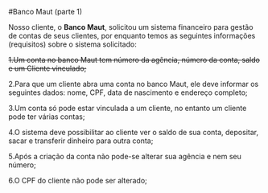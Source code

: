 #Banco Maut (parte 1)

Nosso cliente, o **Banco Maut**,  solicitou um sistema financeiro para gestão de contas de seus clientes, por enquanto temos as seguintes informações (requisitos) sobre o sistema solicitado:

~~1.Um conta no banco Maut tem número da agência, número da conta, saldo e um Cliente vinculado;~~

2.Para que um cliente abra uma conta no banco Maut, ele deve informar os seguintes dados: nome, CPF, data de nascimento e endereço completo;

3.Um conta só pode estar vinculada a um cliente, no entanto um cliente pode ter várias contas;

4.O sistema deve possibilitar ao cliente ver o saldo de sua conta, depositar, sacar e transferir dinheiro para outra conta;

5.Após a criação da conta não pode-se alterar sua agência e nem seu número;

6.O CPF do cliente não pode ser alterado;